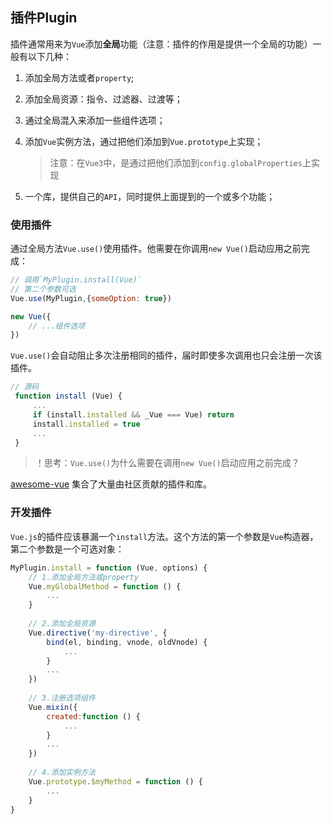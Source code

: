 ## 插件Plugin

插件通常用来为`Vue`添加**全局**功能（注意：插件的作用是提供一个全局的功能）一般有以下几种：

1. 添加全局方法或者`property`;

2. 添加全局资源：指令、过滤器、过渡等；

3. 通过全局混入来添加一些组件选项；

4. 添加`Vue`实例方法，通过把他们添加到`Vue.prototype`上实现；

   > 注意：在`Vue3`中，是通过把他们添加到`config.globalProperties`上实现

5. 一个库，提供自己的`API`，同时提供上面提到的一个或多个功能；

### 使用插件

通过全局方法`Vue.use()`使用插件。他需要在你调用`new Vue()`启动应用之前完成：

```js
// 调用`MyPlugin.install(Vue)`
// 第二个参数可选
Vue.use(MyPlugin,{someOption: true})

new Vue({
	// ...组件选项
})
```

`Vue.use()`会自动阻止多次注册相同的插件，届时即使多次调用也只会注册一次该插件。

```js
// 源码
 function install (Vue) {
     ...
     if (install.installed && _Vue === Vue) return
     install.installed = true
     ...
 }
```



> ！思考：`Vue.use()`为什么需要在调用`new Vue()`启动应用之前完成？

[awesome-vue](https://github.com/vuejs/awesome-vue#components--libraries) 集合了大量由社区贡献的插件和库。

### 开发插件

`Vue.js`的插件应该暴漏一个`install`方法。这个方法的第一个参数是`Vue`构造器，第二个参数是一个可选对象：

```js
MyPlugin.install = function (Vue, options) {
	// 1.添加全局方法或property
	Vue.myGlobalMethod = function () {
		...
	}
	
	// 2.添加全局资源
	Vue.directive('my-directive', {
		bind(el, binding, vnode, oldVnode) {
			...
		}
		...
	})
	
	// 3.注册选项组件
	Vue.mixin({
		created:function () {
			...
		}
		...
	})
	
	// 4.添加实例方法
	Vue.prototype.$myMethod = function () {
		...
	}
}
```

